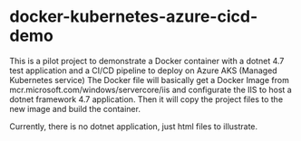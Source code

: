 # docker-kubernetes-azure-cicd-demo
This is a pilot project to demonstrate a Docker container with a dotnet 4.7 test application and a CI/CD pipeline to deploy on Azure AKS (Managed Kubernetes service)
The Docker file will basically get a Docker Image from mcr.microsoft.com/windows/servercore/iis and configurate the IIS to host a dotnet framework 4.7 application.
Then it will copy the project files to the new image and build the container.

Currently, there is no dotnet application, just html files to illustrate.

